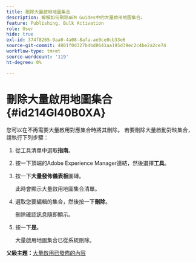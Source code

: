 ```yaml
---
title: 刪除大量啟用地圖集合
description: 瞭解如何刪除AEM Guides中的大量啟用地圖集合。
feature: Publishing, Bulk Activation
role: User
hide: true
exl-id: 374f8265-9aa0-4a08-8afa-ae9ce0cb33e6
source-git-commit: 4801f0d327b4bd0641aa195d39ec2c4be2a2ce74
workflow-type: tm+mt
source-wordcount: '119'
ht-degree: 0%

---
```


# 刪除大量啟用地圖集合 {#id214GI40B0XA}

您可以在不再需要大量啟用對應集合時將其刪除。 若要刪除大量啟動對映集合，請執行下列步驟：

1. 從工具清單中選取&#x200B;**指南**。

1. 按一下頂端的Adobe Experience Manager連結，然後選擇&#x200B;**工具**。

1. 按一下&#x200B;**大量發佈儀表板**&#x200B;圖磚。

   此時會顯示大量啟用地圖集合清單。

1. 選取您要編輯的集合，然後按一下&#x200B;**刪除**。

   刪除確認訊息隨即顯示。

1. 按一下&#x200B;**是**。

   大量啟用地圖集合已從系統刪除。


**父級主題：**[&#x200B;大量啟用已發佈的內容](conf-bulk-activation.md)
